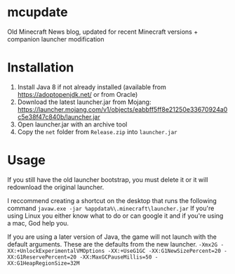 # mcupdate
Old Minecraft News blog, updated for recent Minecraft versions + companion launcher modification

# Installation
1. Install Java 8 if not already installed (available from https://adoptopenjdk.net/ or from Oracle)
2. Download the latest launcher.jar from Mojang: https://launcher.mojang.com/v1/objects/eabbff5ff8e21250e33670924a0c5e38f47c840b/launcher.jar
3. Open launcher.jar with an archive tool
4. Copy the `net` folder from `Release.zip` into `launcher.jar`

# Usage
If you still have the old launcher bootstrap, you must delete it or it will redownload the original launcher.

I reccommend creating a shortcut on the desktop that runs the following command
`javaw.exe -jar %appdata%\.minecraft\launcher.jar`
If you're using Linux you either know what to do or can google it and if you're using a mac, God help you.

If you are using a later version of Java, the game will not launch with the default arguments. These are the defaults from the new launcher.
`-Xmx2G -XX:+UnlockExperimentalVMOptions -XX:+UseG1GC -XX:G1NewSizePercent=20 -XX:G1ReservePercent=20 -XX:MaxGCPauseMillis=50 -XX:G1HeapRegionSize=32M`
